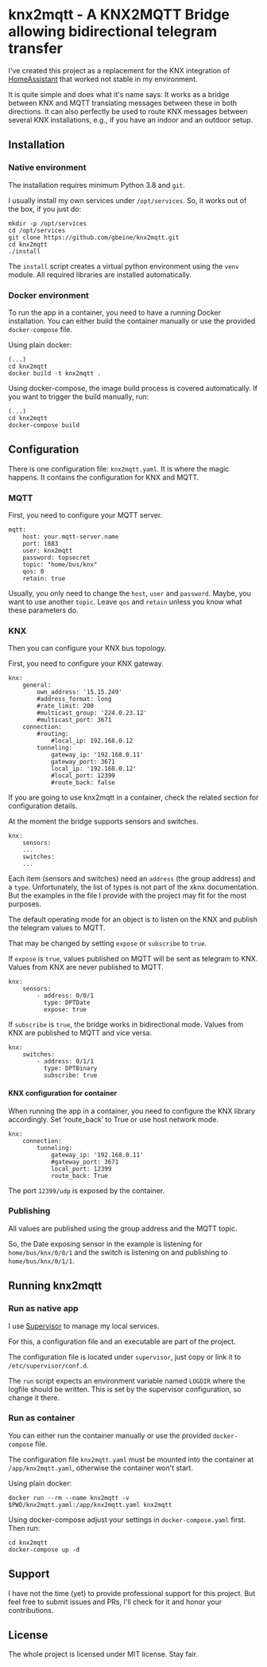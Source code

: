# knx2mqtt - A KNX2MQTT Bridge allowing bidirectional telegram transfer

I've created this project as a replacement for the KNX integration of [HomeAssistant](https://home-assistant.io/) that worked not stable in my environment.

It is quite simple and does what it's name says: It works as a bridge between KNX and MQTT translating messages between these in both directions.
It can also perfectly be used to route KNX messages between several KNX installations, e.g., if you have an indoor and an outdoor setup.

## Installation

### Native environment
The installation requires minimum Python 3.8 and `git`.

I usually install my own services under `/opt/services`.
So, it works out of the box, if you just do:

```
mkdir -p /opt/services
cd /opt/services
git clone https://github.com/gbeine/knx2mqtt.git
cd knx2mqtt
./install
```

The `install` script creates a virtual python environment using the `venv` module.
All required libraries are installed automatically.

### Docker environment
To run the app in a container, you need to have a running Docker installation.
You can either build the container manually or use the provided `docker-compose` file.  

Using plain docker:
```
(...)
cd knx2mqtt
docker build -t knx2mqtt .
```

Using docker-compose, the image build process is covered automatically. 
If you want to trigger the build manually, run:
```
(...)
cd knx2mqtt
docker-compose build
```

## Configuration

There is one configuration file: `knx2mqtt.yaml`.
It is where the magic happens. It contains the configuration for KNX and MQTT.

### MQTT

First, you need to configure your MQTT server.

```
mqtt:
    host: your.mqtt-server.name
    port: 1883
    user: knx2mqtt
    password: topsecret
    topic: "home/bus/knx"
    qos: 0
    retain: true
```

Usually, you only need to change the `host`, `user` and `password`.
Maybe, you want to use another `topic`.
Leave `qos` and `retain` unless you know what these parameters do.

### KNX

Then you can configure your KNX bus topology.  

First, you need to configure your KNX gateway.
```
knx:
    general:
        own_address: '15.15.249'
        #address_format: long
        #rate_limit: 200
        #multicast_group: '224.0.23.12'
        #multicast_port: 3671
    connection:
        #routing:
            #local_ip: 192.168.0.12
        tunneling:
            gateway_ip: '192.168.0.11'
            gateway_port: 3671
            local_ip: '192.168.0.12'
            #local_port: 12399
            #route_back: false
```
If you are going to use knx2mqtt in a container, check the related section for configuration details.

At the moment the bridge supports sensors and switches.

```
knx:
    sensors:
    ...
    switches:
    ...
```

Each item (sensors and switches) need an `address` (the group address) and a `type`.
Unfortunately, the list of types is not part of the xknx documentation.
But the examples in the file I provide with the project may fit for the most purposes.

The default operating mode for an object is to listen on the KNX and publish the telegram values to MQTT.

That may be changed by setting `expose` or `subscribe` to `true`.

If `expose` is `true`, values published on MQTT will be sent as telegram to KNX. Values from KNX are never published to MQTT.

```
knx:
    sensors:
        - address: 0/0/1
          type: DPTDate
          expose: true
```

If `subscribe` is `true`, the bridge works in bidirectional mode. Values from KNX are published to MQTT and vice versa.

```
knx:
    switches:
        - address: 0/1/1
          type: DPTBinary
          subscribe: true
```

#### KNX configuration for container
When running the app in a container, you need to configure the KNX library accordingly.
Set ‘route_back’ to True or use host network mode.
```
knx:
    connection:
        tunneling:
            gateway_ip: '192.168.0.11'
            #gateway_port: 3671
            local_port: 12399
            route_back: True
```
The port `12399/udp` is exposed by the container.


### Publishing

All values are published using the group address and the MQTT topic.

So, the Date exposing sensor in the example is listening for `home/bus/knx/0/0/1` and the switch is listening on and publishing to `home/bus/knx/0/1/1`.


## Running knx2mqtt

### Run as native app

I use [Supervisor](http://supervisord.org/) to manage my local services.

For this, a configuration file and an executable are part of the project.

The configuration file is located under `supervisor`, just copy or link it to `/etc/supervisor/conf.d`.

The `run` script expects an environment variable named `LOGDIR` where the logfile should be written. This is set by the supervisor configuration, so change it there.

### Run as container

You can either run the container manually or use the provided `docker-compose` file.  

The configuration file `knx2mqtt.yaml` must be mounted into the container at `/app/knx2mqtt.yaml`, otherwise the container won't start.

Using plain docker:
```
docker run --rm --name knx2mqtt -v $PWD/knx2mqtt.yaml:/app/knx2mqtt.yaml knx2mqtt
```

Using docker-compose adjust your settings in `docker-compose.yaml` first. Then run:
```
cd knx2mqtt
docker-compose up -d
```

## Support

I have not the time (yet) to provide professional support for this project.
But feel free to submit issues and PRs, I'll check for it and honor your contributions.

## License

The whole project is licensed under MIT license. Stay fair.